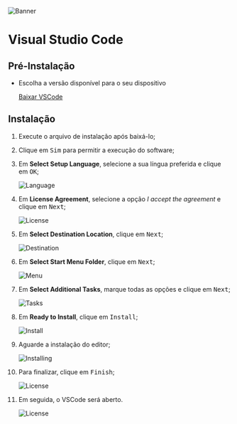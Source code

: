 ![Banner](./images/vscode-banner.jpg)

# Visual Studio Code

## Pré-Instalação

- Escolha a versão disponível para o seu dispositivo

  [Baixar VSCode](https://code.visualstudio.com)

## Instalação

1. Execute o arquivo de instalação após baixá-lo;
2. Clique em <kbd>Sim</kbd> para permitir a execução do software;
3. Em __Select Setup Language__, selecione a sua língua preferida e clique em <kbd>OK</kbd>;

    ![Language](./images/Screenshot_1.png)

4. Em __License Agreement__, selecione a opção _I accept the agreement_ e clique em <kbd>Next</kbd>;

    ![License](./images/Screenshot_2.png)

5. Em __Select Destination Location__, clique em <kbd>Next</kbd>;

    ![Destination](./images/Screenshot_3.png)

6. Em __Select Start Menu Folder__, clique em <kbd>Next</kbd>;

    ![Menu](./images/Screenshot_4.png)

7. Em __Select Additional Tasks__, marque todas as opções e clique em <kbd>Next</kbd>;

    ![Tasks](./images/Screenshot_5.png)

8. Em __Ready to Install__, clique em <kbd>Install</kbd>;

    ![Install](./images/Screenshot_6.png)

9. Aguarde a instalação do editor;

    ![Installing](./images/Screenshot_7.png)

10. Para finalizar, clique em <kbd>Finish</kbd>;

    ![License](./images/Screenshot_8.png)

11. Em seguida, o VSCode será aberto.

    ![License](./images/Screenshot_9.png)